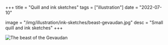+++
title = "Quill and ink sketches"
tags = ["illustration"]
date = "2022-07-10"

image = "/img/illustration/ink-sketches/beast-gevaudan.jpg"
desc = "Small quill and ink sketches"
+++

![The beast of the Gevaudan](/img/illustration/ink-sketches/beast-gevaudan.jpg "The beast of the Gevaudan")
